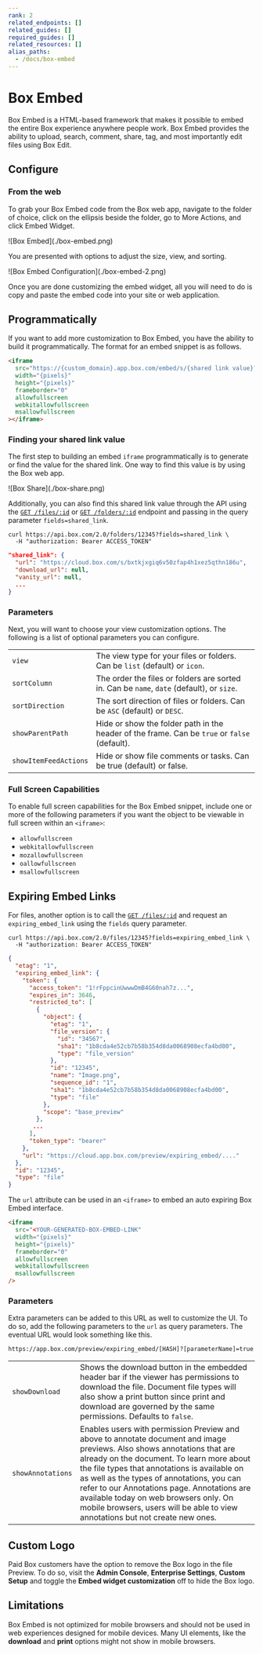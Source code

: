 ```yaml
---
rank: 2
related_endpoints: []
related_guides: []
required_guides: []
related_resources: []
alias_paths:
  - /docs/box-embed
---
```


# Box Embed

Box Embed is a HTML-based framework that makes it possible to embed the entire
Box experience anywhere people work. Box Embed provides the ability to upload,
search, comment, share, tag, and most importantly edit files using Box Edit.

## Configure

### From the web

To grab your Box Embed code from the Box web app, navigate to the folder of
choice, click on the ellipsis beside the folder, go to More Actions, and click
Embed Widget.

<ImageFrame border>
  ![Box Embed](./box-embed.png)
</ImageFrame>

You are presented with options to adjust the size, view, and sorting.

<ImageFrame border>
  ![Box Embed Configuration](./box-embed-2.png)
</ImageFrame>

Once you are done customizing the embed widget, all you will need to do is copy
and paste the embed code into your site or web application.

## Programmatically

If you want to add more customization to Box Embed, you have the ability to
build it programmatically. The format for an embed snippet is as follows.

<!-- markdownlint-disable line-length -->

```html
<iframe
  src="https://{custom_domain}.app.box.com/embed/s/{shared link value}?view={list or icon}&sortColumn={name, date, or size}&sortDirection=ASC"
  width="{pixels}"
  height="{pixels}"
  frameborder="0"
  allowfullscreen
  webkitallowfullscreen
  msallowfullscreen
></iframe>
```

<!-- markdownlint-enable line-length -->

### Finding your shared link value

The first step to building an embed `iframe` programmatically is to generate or
find the value for the shared link. One way to find this value is by using the Box
web app.

<ImageFrame border>
  ![Box Share](./box-share.png)
</ImageFrame>

Additionally, you can also find this shared link value through the API using the
[`GET /files/:id`](e://get-files-id) or [`GET /folders/:id`](e://get-folders-id)
endpoint and passing in the query parameter `fields=shared_link`.

```curl
curl https://api.box.com/2.0/folders/12345?fields=shared_link \
  -H "authorization: Bearer ACCESS_TOKEN"
```

```json
"shared_link": {
  "url": "https://cloud.box.com/s/bxtkjxgiq6v50zfap4h1xez5qthn186u",
  "download_url": null,
  "vanity_url": null,
  ...
}
```

### Parameters

Next, you will want to choose your view customization options. The following is
a list of optional parameters you can configure.

<!-- markdownlint-disable line-length -->

|                       |                                                                                              |
| --------------------- | -------------------------------------------------------------------------------------------- |
| `view`                | The view type for your files or folders. Can be `list` (default) or `icon`.                  |
| `sortColumn`          | The order the files or folders are sorted in. Can be `name`, `date` (default), or `size`.    |
| `sortDirection`       | The sort direction of files or folders. Can be `ASC` (default) or `DESC`.                    |
| `showParentPath`      | Hide or show the folder path in the header of the frame. Can be `true` or `false` (default). |
| `showItemFeedActions` | Hide or show file comments or tasks. Can be true (default) or false.                         |

<!-- markdownlint-enable line-length -->

### Full Screen Capabilities

To enable full screen capabilities for the Box Embed snippet, include one or more
of the following parameters if you want the object to be viewable in full screen
within an `<iframe>`:

- `allowfullscreen`
- `webkitallowfullscreen`
- `mozallowfullscreen`
- `oallowfullscreen`
- `msallowfullscreen`

## Expiring Embed Links

For files, another option is to call the [`GET /files/:id`](e://get-files-id)
and request an `expiring_embed_link` using the `fields` query parameter.

```curl
curl https://api.box.com/2.0/files/12345?fields=expiring_embed_link \
  -H "authorization: Bearer ACCESS_TOKEN"
```

```json
{
  "etag": "1",
  "expiring_embed_link": {
    "token": {
      "access_token": "1!rFppcinUwwwDmB4G60nah7z...",
      "expires_in": 3646,
      "restricted_to": [
        {
          "object": {
            "etag": "1",
            "file_version": {
              "id": "34567",
              "sha1": "1b8cda4e52cb7b58b354d8da0068908ecfa4bd00",
              "type": "file_version"
            },
            "id": "12345",
            "name": "Image.png",
            "sequence_id": "1",
            "sha1": "1b8cda4e52cb7b58b354d8da0068908ecfa4bd00",
            "type": "file"
          },
          "scope": "base_preview"
        },
       ...
      ],
      "token_type": "bearer"
    },
    "url": "https://cloud.app.box.com/preview/expiring_embed/...."
  },
  "id": "12345",
  "type": "file"
}
```

The `url` attribute can be used in an `<iframe>` to embed an auto expiring Box
Embed interface.

```html
<iframe
  src="<YOUR-GENERATED-BOX-EMBED-LINK"
  width="{pixels}"
  height="{pixels}"
  frameborder="0"
  allowfullscreen
  webkitallowfullscreen
  msallowfullscreen
/>
```

### Parameters

Extra parameters can be added to this URL as well to customize the UI. To do so,
add the following parameters to the `url` as query parameters. The eventual URL
would look something like this.

```sh
https://app.box.com/preview/expiring_embed/[HASH]?[parameterName]=true
```

<!-- markdownlint-disable line-length -->

|                   |                                                                                                                                                                                                                                                                                                                                                                                                                                             |
| ----------------- | ------------------------------------------------------------------------------------------------------------------------------------------------------------------------------------------------------------------------------------------------------------------------------------------------------------------------------------------------------------------------------------------------------------------------------------------- |
| `showDownload`    | Shows the download button in the embedded header bar if the viewer has permissions to download the file. Document file types will also show a print button since print and download are governed by the same permissions. Defaults to `false`.                                                                                                                                                                                              |
| `showAnnotations` | Enables users with permission Preview and above to annotate document and image previews. Also shows annotations that are already on the document. To learn more about the file types that annotations is available on as well as the types of annotations, you can refer to our Annotations page. Annotations are available today on web browsers only. On mobile browsers, users will be able to view annotations but not create new ones. |

<!-- markdownlint-enable line-length -->

## Custom Logo

Paid Box customers have the option to remove the Box logo in the file Preview.
To do so, visit the **Admin Console**, **Enterprise Settings**, **Custom
Setup** and toggle the **Embed widget customization** off to hide the Box
logo.

## Limitations

Box Embed is not optimized for mobile browsers and should not be used in web
experiences designed for mobile devices. Many UI elements, like the **download**
and **print** options might not show in mobile browsers.

[logo]: https://community.box.com/t5/Get-Started-Guide-for-New-Admins/Customize-Your-Account-s-Branding/ta-p/301
